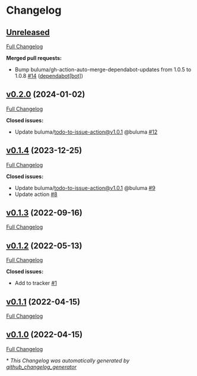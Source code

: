 # Changelog

## [Unreleased](https://github.com/buluma/ansible-role-metricbeat/tree/HEAD)

[Full Changelog](https://github.com/buluma/ansible-role-metricbeat/compare/v0.2.0...HEAD)

**Merged pull requests:**

- Bump buluma/gh-action-auto-merge-dependabot-updates from 1.0.5 to 1.0.8 [\#14](https://github.com/buluma/ansible-role-metricbeat/pull/14) ([dependabot[bot]](https://github.com/apps/dependabot))

## [v0.2.0](https://github.com/buluma/ansible-role-metricbeat/tree/v0.2.0) (2024-01-02)

[Full Changelog](https://github.com/buluma/ansible-role-metricbeat/compare/v0.1.4...v0.2.0)

**Closed issues:**

- Update buluma/todo-to-issue-action@v1.0.1 @buluma [\#12](https://github.com/buluma/ansible-role-metricbeat/issues/12)

## [v0.1.4](https://github.com/buluma/ansible-role-metricbeat/tree/v0.1.4) (2023-12-25)

[Full Changelog](https://github.com/buluma/ansible-role-metricbeat/compare/v0.1.3...v0.1.4)

**Closed issues:**

- Update buluma/todo-to-issue-action@v1.0.1 @buluma [\#9](https://github.com/buluma/ansible-role-metricbeat/issues/9)
- Update action [\#8](https://github.com/buluma/ansible-role-metricbeat/issues/8)

## [v0.1.3](https://github.com/buluma/ansible-role-metricbeat/tree/v0.1.3) (2022-09-16)

[Full Changelog](https://github.com/buluma/ansible-role-metricbeat/compare/v0.1.2...v0.1.3)

## [v0.1.2](https://github.com/buluma/ansible-role-metricbeat/tree/v0.1.2) (2022-05-13)

[Full Changelog](https://github.com/buluma/ansible-role-metricbeat/compare/v0.1.1...v0.1.2)

**Closed issues:**

- Add to tracker [\#1](https://github.com/buluma/ansible-role-metricbeat/issues/1)

## [v0.1.1](https://github.com/buluma/ansible-role-metricbeat/tree/v0.1.1) (2022-04-15)

[Full Changelog](https://github.com/buluma/ansible-role-metricbeat/compare/v0.1.0...v0.1.1)

## [v0.1.0](https://github.com/buluma/ansible-role-metricbeat/tree/v0.1.0) (2022-04-15)

[Full Changelog](https://github.com/buluma/ansible-role-metricbeat/compare/9099d39d957d133948f0e47a84119c290e52b45d...v0.1.0)



\* *This Changelog was automatically generated by [github_changelog_generator](https://github.com/github-changelog-generator/github-changelog-generator)*
